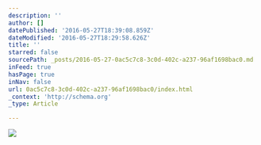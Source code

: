 ```yaml
---
description: ''
author: []
datePublished: '2016-05-27T18:39:08.859Z'
dateModified: '2016-05-27T18:29:58.626Z'
title: ''
starred: false
sourcePath: _posts/2016-05-27-0ac5c7c8-3c0d-402c-a237-96af1698bac0.md
inFeed: true
hasPage: true
inNav: false
url: 0ac5c7c8-3c0d-402c-a237-96af1698bac0/index.html
_context: 'http://schema.org'
_type: Article

---
```

![](https://the-grid-user-content.s3-us-west-2.amazonaws.com/625637cd-c4c8-48bc-9f7b-d72723b4405c.jpg)